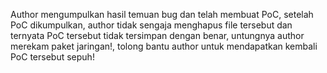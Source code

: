 Author mengumpulkan hasil temuan bug dan telah membuat PoC, setelah PoC dikumpulkan, author tidak sengaja menghapus file tersebut dan ternyata PoC tersebut tidak tersimpan dengan benar, untungnya author merekam paket jaringan!,
tolong bantu author untuk mendapatkan kembali PoC tersebut sepuh!
